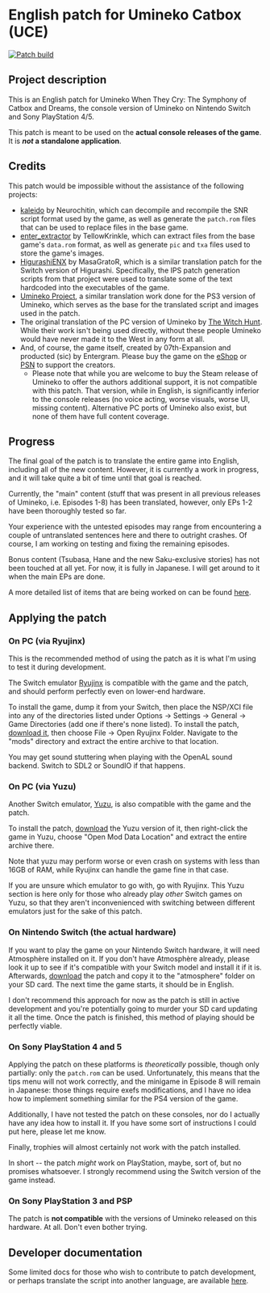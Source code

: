 # English patch for Umineko Catbox (UCE)

[![Patch build](https://github.com/ooa113y/umineko-catbox-english/actions/workflows/main.yml/badge.svg)](https://github.com/ooa113y/umineko-catbox-english/actions/workflows/main.yml)

## Project description
This is an English patch for Umineko When They Cry: The Symphony of Catbox and Dreams, the console version
of Umineko on Nintendo Switch and Sony PlayStation 4/5.

This patch is meant to be used on the **actual console releases of the game**. It is ***not* a standalone application**.

## Credits

This patch would be impossible without the assistance of the following projects:

- [kaleido](https://gitlab.com/Neurochitin/kaleido/-/tree/saku/) by Neurochitin, which can decompile and recompile the SNR script format used by the game, as well as generate the `patch.rom` files that can be used to replace files in the base game.
- [enter_extractor](https://github.com/07th-mod/enter_extractor) by TellowKrinkle, which can extract files from the base game's `data.rom` format, as well as generate `pic` and `txa` files used to store the game's images.
- [HigurashiENX](https://github.com/masagrator/HigurashiENX) by MasaGratoR, which is a similar translation patch for the Switch version of Higurashi. Specifically, the IPS patch generation scripts from that project were used to translate some of the text hardcoded into the executables of the game.
- [Umineko Project](https://umineko-project.org), a similar translation work done for the PS3 version of Umineko, which serves as the base for the translated script and images used in the patch.
- The original translation of the PC version of Umineko by [The Witch Hunt](https://witch-hunt.com). While their work isn't being used directly, without these people Umineko would have never made it to the West in any form at all.
- And, of course, the game itself, created by 07th-Expansion and producted (sic) by Entergram. Please buy the game on the [eShop](https://store-jp.nintendo.com/list/software/70010000012343.html) or [PSN](https://store.playstation.com/ja-jp/product/JP0741-CUSA16973_00-UMINEKOSAKUZZZZZ) to support the creators.
  - Please note that while you are welcome to buy the Steam release of Umineko to offer the authors additional support, it is not compatible with this patch. That version, while in English, is significantly inferior to the console releases (no voice acting, worse visuals, worse UI, missing content). Alternative PC ports of Umineko also exist, but none of them have full content coverage.

## Progress
The final goal of the patch is to translate the entire game into English, including all of the new content.
However, it is currently a work in progress, and it will take quite a bit of time until that goal is reached.

Currently, the "main" content (stuff that was present in all previous releases of Umineko,
i.e. Episodes 1-8) has been translated, however, only EPs 1-2 have been thoroughly tested so far.

Your experience with the untested episodes may range from encountering a couple of untranslated sentences here and there to outright crashes. Of course, I am working on testing and fixing the remaining episodes.

Bonus content (Tsubasa, Hane and the new Saku-exclusive stories) has not been touched at all yet. For now, it is fully in Japanese. I will get around to it when the main EPs are done.

A more detailed list of items that are being worked on can be found [here](../../issues/3).

## Applying the patch

### On PC (via Ryujinx)

This is the recommended method of using the patch as it is what I'm using to test it during development.

The Switch emulator [Ryujinx](https://ryujinx.org/) is compatible with the game and the patch, and should perform perfectly even on lower-end hardware.

To install the game, dump it from your Switch, then place the NSP/XCI file into any of the directories listed under Options -> Settings -> General -> Game Directories (add one if there's none listed). To install the patch, [download it](../../releases/latest/download/patch_atmos.zip),
then choose File -> Open Ryujinx Folder. Navigate to the "mods" directory and extract the entire archive to that location.

You may get sound stuttering when playing with the OpenAL sound backend. Switch to SDL2 or SoundIO if that happens.

### On PC (via Yuzu)
Another Switch emulator, [Yuzu](https://yuzu-emu.org), is also compatible with the game and the patch.

To install the patch, [download](../../releases/latest/download/patch_yuzu.zip) the Yuzu version of it, then right-click the game in Yuzu, choose "Open Mod Data Location" and extract the entire archive there.

Note that yuzu may perform worse or even crash on systems with less than 16GB of RAM, while Ryujinx can handle the game fine in that case.

If you are unsure which emulator to go with, go with Ryujinx. This Yuzu section is here only for those who already play *other* Switch games on Yuzu, so that they aren't inconvenienced with switching between different emulators just for the sake of this patch.

### On Nintendo Switch (the actual hardware)

If you want to play the game on your Nintendo Switch hardware, it will need Atmosphère installed on it. If you don't have Atmosphère already, please look it up to see if
it's compatible with your Switch model and install it if it is.
Afterwards, [download](../../releases/latest/download/patch_atmos.zip) the patch and copy it to the "atmosphere" folder on your SD card.
The next time the game starts, it should be in English.

I don't recommend this approach for now as the patch is still in active development and you're potentially going to murder your SD card updating it all the time. Once the patch is finished, this method of playing should be perfectly viable.

### On Sony PlayStation 4 and 5

Applying the patch on these platforms is *theoretically* possible, though only partially: only the `patch.rom` can be used.
Unfortunately, this means that the tips menu will not work correctly, and the minigame in Episode 8 will remain in Japanese: those things require exefs modifications, and I have no idea how to implement something similar for the PS4 version of the game.

Additionally, I have not tested the patch on these consoles, nor do I actually have any idea how to install it. If you have some sort of instructions I could put here, please let me know.

Finally, trophies will almost certainly not work with the patch installed.

In short -- the patch *might* work on PlayStation, maybe, sort of, but no promises whatsoever. I strongly recommend using the Switch version of the game instead.

### On Sony PlayStation 3 and PSP

The patch is **not compatible** with the versions of Umineko released on this hardware. At all. Don't even bother trying.

## Developer documentation

Some limited docs for those who wish to contribute to patch development, or perhaps translate the script into another language, are available [here](../CONTRIBUTING.md).
